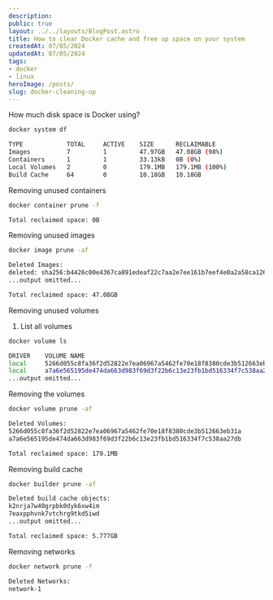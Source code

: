 ```yaml
---
description:
public: true
layout: ../../layouts/BlogPost.astro
title: How to clear Docker cache and free up space on your system
createdAt: 07/05/2024
updatedAt: 07/05/2024
tags:
- docker
- linux
heroImage: /posts/
slug: docker-cleaning-up
---
```


How much disk space is Docker using?

```bash
docker system df

TYPE            TOTAL     ACTIVE    SIZE      RECLAIMABLE
Images          7         1         47.97GB   47.08GB (98%)
Containers      1         1         33.13kB   0B (0%)
Local Volumes   2         0         179.1MB   179.1MB (100%)
Build Cache     64        0         10.18GB   10.18GB
```

Removing unused containers

```bash
docker container prune -f

Total reclaimed space: 0B
```

Removing unused images

```bash
docker image prune -af

Deleted Images:
deleted: sha256:b4426c00e4367ca891edeaf22c7aa2e7ee161b7eef4e0a2a58ca1267e9aad892
...output omitted...

Total reclaimed space: 47.08GB
```

Removing unused volumes

1. List all volumes

```bash
docker volume ls

DRIVER    VOLUME NAME
local     5266d055c8fa36f2d52822e7ea06967a5462fe70e18f8380cde3b512663eb31a
local     a7a6e565195de474da663d983f69d3f22b6c13e23fb1bd516334f7c538aa27db
...output omitted...
```

Removing the volumes

```bash
docker volume prune -af

Deleted Volumes:
5266d055c8fa36f2d52822e7ea06967a5462fe70e18f8380cde3b512663eb31a
a7a6e565195de474da663d983f69d3f22b6c13e23fb1bd516334f7c538aa27db

Total reclaimed space: 179.1MB
```

Removing build cache

```bash
docker builder prune -af

Deleted build cache objects:
k2nrja7w40grpbk0dyk6xw4im
7eaxpphvnk7vtchrg9tkd5iwd
...output omitted...

Total reclaimed space: 5.777GB
```

Removing networks

```bash
docker network prune -f

Deleted Networks:
network-1
```
